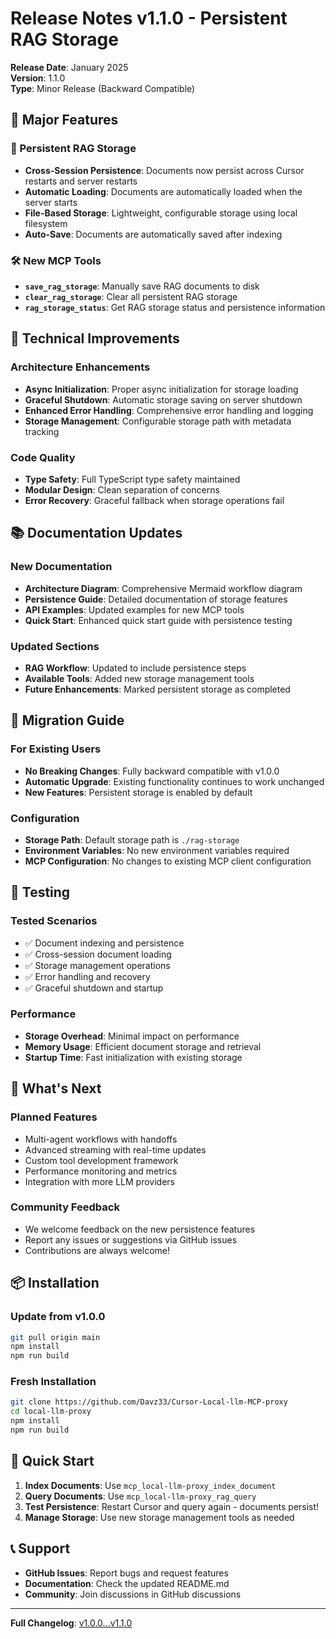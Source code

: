 # Release Notes v1.1.0 - Persistent RAG Storage

**Release Date**: January 2025  
**Version**: 1.1.0  
**Type**: Minor Release (Backward Compatible)

## 🎉 Major Features

### 💾 Persistent RAG Storage
- **Cross-Session Persistence**: Documents now persist across Cursor restarts and server restarts
- **Automatic Loading**: Documents are automatically loaded when the server starts
- **File-Based Storage**: Lightweight, configurable storage using local filesystem
- **Auto-Save**: Documents are automatically saved after indexing

### 🛠 New MCP Tools
- **`save_rag_storage`**: Manually save RAG documents to disk
- **`clear_rag_storage`**: Clear all persistent RAG storage
- **`rag_storage_status`**: Get RAG storage status and persistence information

## 🔧 Technical Improvements

### Architecture Enhancements
- **Async Initialization**: Proper async initialization for storage loading
- **Graceful Shutdown**: Automatic storage saving on server shutdown
- **Enhanced Error Handling**: Comprehensive error handling and logging
- **Storage Management**: Configurable storage path with metadata tracking

### Code Quality
- **Type Safety**: Full TypeScript type safety maintained
- **Modular Design**: Clean separation of concerns
- **Error Recovery**: Graceful fallback when storage operations fail

## 📚 Documentation Updates

### New Documentation
- **Architecture Diagram**: Comprehensive Mermaid workflow diagram
- **Persistence Guide**: Detailed documentation of storage features
- **API Examples**: Updated examples for new MCP tools
- **Quick Start**: Enhanced quick start guide with persistence testing

### Updated Sections
- **RAG Workflow**: Updated to include persistence steps
- **Available Tools**: Added new storage management tools
- **Future Enhancements**: Marked persistent storage as completed

## 🚀 Migration Guide

### For Existing Users
- **No Breaking Changes**: Fully backward compatible with v1.0.0
- **Automatic Upgrade**: Existing functionality continues to work unchanged
- **New Features**: Persistent storage is enabled by default

### Configuration
- **Storage Path**: Default storage path is `./rag-storage`
- **Environment Variables**: No new environment variables required
- **MCP Configuration**: No changes to existing MCP client configuration

## 🧪 Testing

### Tested Scenarios
- ✅ Document indexing and persistence
- ✅ Cross-session document loading
- ✅ Storage management operations
- ✅ Error handling and recovery
- ✅ Graceful shutdown and startup

### Performance
- **Storage Overhead**: Minimal impact on performance
- **Memory Usage**: Efficient document storage and retrieval
- **Startup Time**: Fast initialization with existing storage

## 🔮 What's Next

### Planned Features
- Multi-agent workflows with handoffs
- Advanced streaming with real-time updates
- Custom tool development framework
- Performance monitoring and metrics
- Integration with more LLM providers

### Community Feedback
- We welcome feedback on the new persistence features
- Report any issues or suggestions via GitHub issues
- Contributions are always welcome!

## 📦 Installation

### Update from v1.0.0
```bash
git pull origin main
npm install
npm run build
```

### Fresh Installation
```bash
git clone https://github.com/Davz33/Cursor-Local-llm-MCP-proxy
cd local-llm-proxy
npm install
npm run build
```

## 🎯 Quick Start

1. **Index Documents**: Use `mcp_local-llm-proxy_index_document`
2. **Query Documents**: Use `mcp_local-llm-proxy_rag_query`
3. **Test Persistence**: Restart Cursor and query again - documents persist!
4. **Manage Storage**: Use new storage management tools as needed

## 📞 Support

- **GitHub Issues**: Report bugs and request features
- **Documentation**: Check the updated README.md
- **Community**: Join discussions in GitHub discussions

---

**Full Changelog**: [v1.0.0...v1.1.0](https://github.com/Davz33/Cursor-Local-llm-MCP-proxy/compare/v1.0.0...v1.1.0)
